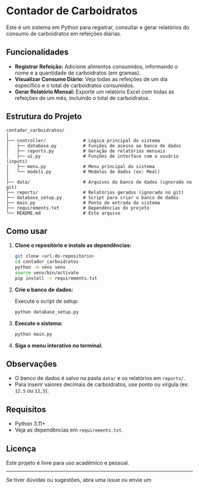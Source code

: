 # Contador de Carboidratos

Este é um sistema em Python para registrar, consultar e gerar relatórios do consumo de carboidratos em refeições diárias.

## Funcionalidades

- **Registrar Refeição:** Adicione alimentos consumidos, informando o nome e a quantidade de carboidratos (em gramas).
- **Visualizar Consumo Diário:** Veja todas as refeições de um dia específico e o total de carboidratos consumidos.
- **Gerar Relatório Mensal:** Exporte um relatório Excel com todas as refeições de um mês, incluindo o total de carboidratos.

## Estrutura do Projeto

```
contador_carboidratos/
│
├── controller/              # Lógica principal do sistema
│   ├── database.py          # Funções de acesso ao banco de dados
│   ├── reports.py           # Geração de relatórios mensais
│   ├── ui.py                # Funções de interface com o usuário (inputs)
│   ├── menu.py              # Menu principal do sistema
│   └── models.py            # Modelos de dados (ex: Meal)
│
├── data/                    # Arquivos do banco de dados (ignorado no git)
├── reports/                 # Relatórios gerados (ignorado no git)
├── database_setup.py        # Script para criar o banco de dados
├── main.py                  # Ponto de entrada do sistema
├── requirements.txt         # Dependências do projeto
└── README.md                # Este arquivo
```

## Como usar

1. **Clone o repositório e instale as dependências:**

   ```sh
   git clone <url-do-repositorio>
   cd contador_carboidratos
   python -m venv venv
   source venv/bin/activate
   pip install -r requirements.txt
   ```

2. **Crie o banco de dados:**

   Execute o script de setup:
   ```sh
   python database_setup.py
   ```

3. **Execute o sistema:**

   ```sh
   python main.py
   ```

4. **Siga o menu interativo no terminal.**

## Observações

- O banco de dados é salvo na pasta `data/` e os relatórios em `reports/`.
- Para inserir valores decimais de carboidratos, use ponto ou vírgula (ex: `12.5` ou `12,5`).

## Requisitos

- Python 3.11+
- Veja as dependências em `requirements.txt`.

## Licença

Este projeto é livre para uso acadêmico e pessoal.

---

Se tiver dúvidas ou sugestões, abra uma issue ou envie um
